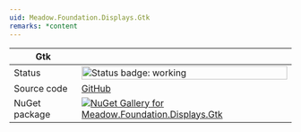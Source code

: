 ```yaml
---
uid: Meadow.Foundation.Displays.Gtk
remarks: *content
---
```


| Gtk | |
|--------|--------|
| Status | <img src="https://img.shields.io/badge/Working-brightgreen" style="width: auto; height: -webkit-fill-available;" alt="Status badge: working" /> |
| Source code | [GitHub](https://github.com/WildernessLabs/Meadow.Foundation/tree/main/Source/Meadow.Foundation.Peripherals/Displays.Gtk) |
| NuGet package | <a href="https://www.nuget.org/packages/Meadow.Foundation.Displays.Gtk/" target="_blank"><img src="https://img.shields.io/nuget/v/Meadow.Foundation.Displays.Gtk.svg?label=Meadow.Foundation.Displays.Gtk" alt="NuGet Gallery for Meadow.Foundation.Displays.Gtk" /></a> |

